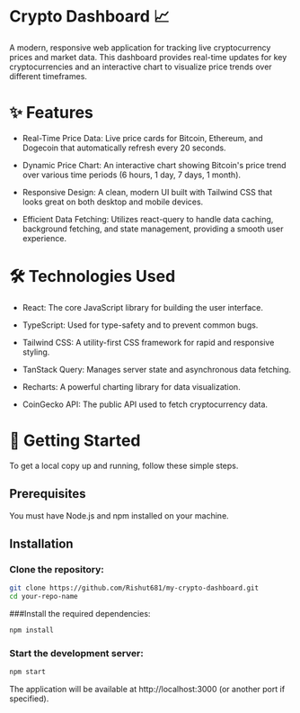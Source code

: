 # Crypto Dashboard 📈
A modern, responsive web application for tracking live cryptocurrency prices and market data. This dashboard provides real-time updates for key cryptocurrencies and an interactive chart to visualize price trends over different timeframes.

# ✨ Features
* Real-Time Price Data: Live price cards for Bitcoin, Ethereum, and Dogecoin that automatically refresh every 20 seconds.

* Dynamic Price Chart: An interactive chart showing Bitcoin's price trend over various time periods (6 hours, 1 day, 7 days, 1 month).

* Responsive Design: A clean, modern UI built with Tailwind CSS that looks great on both desktop and mobile devices.

* Efficient Data Fetching: Utilizes react-query to handle data caching, background fetching, and state management, providing a smooth user experience.

# 🛠️ Technologies Used
* React: The core JavaScript library for building the user interface.

* TypeScript: Used for type-safety and to prevent common bugs.

* Tailwind CSS: A utility-first CSS framework for rapid and responsive styling.

* TanStack Query: Manages server state and asynchronous data fetching.

* Recharts: A powerful charting library for data visualization.

* CoinGecko API: The public API used to fetch cryptocurrency data.


# 🚀 Getting Started
To get a local copy up and running, follow these simple steps.

## Prerequisites
You must have Node.js and npm installed on your machine.

## Installation
### Clone the repository:
```bash
git clone https://github.com/Rishut681/my-crypto-dashboard.git
cd your-repo-name
```

###Install the required dependencies:
```bash
npm install
```

### Start the development server:
```bash
npm start
```

The application will be available at http://localhost:3000 (or another port if specified).
